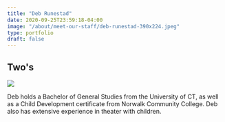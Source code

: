 ```yaml
---
title: "Deb Runestad"
date: 2020-09-25T23:59:18-04:00
image: "/about/meet-our-staff/deb-runestad-390x224.jpeg"
type: portfolio
draft: false
---
```


## Two's

![](/about/meet-our-staff/deb-runestad-150x150.jpeg)

Deb holds a Bachelor of General Studies from the University of CT, as well as a Child Development certificate from Norwalk Community College. Deb also has extensive experience in theater with children.
